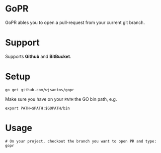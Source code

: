 # GoPR

GoPR ables you to open a pull-request from your current git branch.

# Support

Supports **Github** and **BitBucket**.

# Setup

```
go get github.com/wjsantos/gopr
```

Make sure you have on your `PATH` the GO bin path, e.g.
```
export PATH=$PATH:$GOPATH/bin
```

# Usage

```
# On your project, checkout the branch you want to open PR and type:
gopr
```
